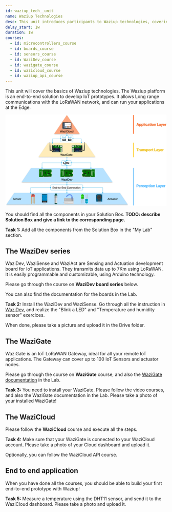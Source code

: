 ```yaml
---
id: waziup_tech__unit
name: Waziup Technologies
desc: This unit introduces participants to Waziup technologies, covering the Waziup IoT platform, hardware, software, architecture, components, and APIs.
delay_start: 1w
duration: 1w
courses:
  - id: microcontrollers_course 
  - id: boards_course
  - id: sensors_course
  - id: WaziDev_course
  - id: wazigate_course
  - id: wazicloud_course
  - id: waziup_api_course
---
```


This unit will cover the basics of Waziup technologies. 
The Waziup platform is an end-to-end solution to develop IoT prototypes.
It allows Long range communications with the LoRaWAN network, and can run your applications at the Edge.

![archi](../../../../courses/1.Fundamentals/1.Intro/img/waziup-ecosystem.png#width=700)

You should find all the components in your Solution Box. **TODO: describe Solution Box and give a link to the corresponding page.**

<alert type='success'><b>Task 1:</b> Add all the components from the Solution Box in the "My Lab" section.</alert>

## The WaziDev series

WaziDev, WaziSense and WaziAct are Sensing and Actuation development board for IoT applications. They transmits data up to 7Km using LoRaWAN. It is easily programmable and customizable, using Arduino technology.

Please go through the course on **WaziDev board series** below.

You can also find the documentation for the boards in the Lab.

<alert type='success'><b>Task 2:</b> Install the WaziDev and WaziSense. Go through all the instruction in [WaziDev](https://lab.waziup.io/resources/waziup/wazidev), and realize the "Blink a LED" and "Temperature and humidity sensor" exercices.</alert>


When done, please take a picture and upload it in the Drive folder.


## The WaziGate

WaziGate is an IoT LoRaWAN Gateway, ideal for all your remote IoT applications. The Gateway can cover up to 100 IoT Sensors and actuator nodes.

Please go through the course on **WaziGate** course, and also the [WaziGate documentation](https://lab.waziup.io/resources/waziup/wazigate) in the Lab.

<alert type='success'><b>Task 3:</b> You need to install your WaziGate. Please follow the video courses, and also the WaziGate documentation in the Lab.
Please take a photo of your installed WaziGate!</alert>

## The WaziCloud

Please follow the **WaziCloud** course and execute all the steps.

<alert type='success'><b>Task 4:</b> Make sure that your WaziGate is connected to your WaziCloud account. Please take a photo of your Cloud dashboard and upload it.</alert>

Optionally, you can follow the WaziCloud API course.

## End to end application

When you have done all the courses, you should be able to build your first end-to-end prototype with Waziup!

<alert type='success'><b>Task 5:</b> Measure a temperature using the DHT11 sensor, and send it to the WaziCloud dashboard. Please take a photo and upload it.</alert>




